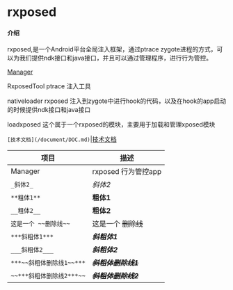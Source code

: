 # rxposed

#### 介绍
rxposed,是一个Android平台全局注入框架，通过ptrace zygote进程的方式，可以为我们提供ndk接口和java接口，并且可以通过管理程序，进行行为管控。

[Manager](Manager/README.md)  

RxposedTool   ptrace  注入工具

nativeloader  rxposed 注入到zygote中进行hook的代码，以及在hook的app启动的时候提供ndk接口和java接口

loadxposed    这个属于一个rxposed的模块，主要用于加载和管理xposed模块


`[技术文档](/document/DOC.md)`|[技术文档](/document/DOC.md)

|项目|描述|
|----|-----|
|Manager|rxposed 行为管控app|
|`_斜体2_`| _斜体2_|
|`**粗体1**`|**粗体1**|
|`__粗体2__`|__粗体2__|
|`这是一个 ~~删除线~~`|这是一个 ~~删除线~~|
|`***斜粗体1***`|***斜粗体1***|
|`___斜粗体2___`|___斜粗体2___|
|`***~~斜粗体删除线1~~***`|***~~斜粗体删除线1~~***|
|`~~***斜粗体删除线2***~~`|~~***斜粗体删除线2***~~|

